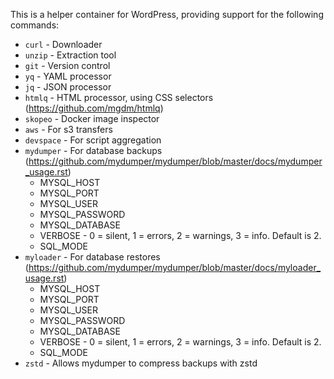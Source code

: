 This is a helper container for WordPress, providing support for the following commands: 
- `curl` - Downloader
- `unzip` - Extraction tool
- `git` - Version control
- `yq` - YAML processor
- `jq` - JSON processor
- `htmlq` - HTML processor, using CSS selectors (https://github.com/mgdm/htmlq)
- `skopeo` - Docker image inspector 
- `aws` - For s3 transfers
- `devspace` - For script aggregation
- `mydumper` - For database backups (https://github.com/mydumper/mydumper/blob/master/docs/mydumper_usage.rst)
  - MYSQL_HOST
  - MYSQL_PORT 
  - MYSQL_USER 
  - MYSQL_PASSWORD 
  - MYSQL_DATABASE 
  - VERBOSE - 0 = silent, 1 = errors, 2 = warnings, 3 = info. Default is 2. 
  - SQL_MODE
- `myloader` - For database restores (https://github.com/mydumper/mydumper/blob/master/docs/myloader_usage.rst)
  - MYSQL_HOST
  - MYSQL_PORT
  - MYSQL_USER
  - MYSQL_PASSWORD
  - MYSQL_DATABASE
  - VERBOSE - 0 = silent, 1 = errors, 2 = warnings, 3 = info. Default is 2.
  - SQL_MODE
- `zstd` - Allows mydumper to compress backups with zstd